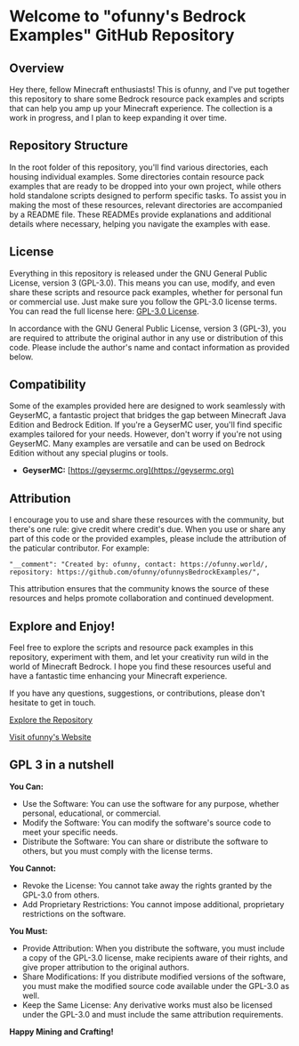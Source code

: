 # Welcome to "ofunny's Bedrock Examples" GitHub Repository

## Overview

Hey there, fellow Minecraft enthusiasts! This is ofunny, and I've put together this repository to share some Bedrock resource pack examples and scripts that can help you amp up your Minecraft experience. The collection is a work in progress, and I plan to keep expanding it over time.

## Repository Structure

In the root folder of this repository, you'll find various directories, each housing individual examples. Some directories contain resource pack examples that are ready to be dropped into your own project, while others hold standalone scripts designed to perform specific tasks. To assist you in making the most of these resources, relevant directories are accompanied by a README file. These READMEs provide explanations and additional details where necessary, helping you navigate the examples with ease.

## License

Everything in this repository is released under the GNU General Public License, version 3 (GPL-3.0). This means you can use, modify, and even share these scripts and resource pack examples, whether for personal fun or commercial use. Just make sure you follow the GPL-3.0 license terms. You can read the full license here: [GPL-3.0 License](https://github.com/ofunny/ofunnysBedrockExamples/blob/main/LICENSE).

In accordance with the GNU General Public License, version 3 (GPL-3), you are required to attribute the original author in any use or distribution of this code. Please include the author's name and contact information as provided below.

## Compatibility

Some of the examples provided here are designed to work seamlessly with GeyserMC, a fantastic project that bridges the gap between Minecraft Java Edition and Bedrock Edition. If you're a GeyserMC user, you'll find specific examples tailored for your needs. However, don't worry if you're not using GeyserMC. Many examples are versatile and can be used on Bedrock Edition without any special plugins or tools.

- **GeyserMC:** [https://geysermc.org](https://geysermc.org)

## Attribution

I encourage you to use and share these resources with the community, but there's one rule: give credit where credit's due. When you use or share any part of this code or the provided examples, please include the attribution of the paticular contributor. For example: 

```
"__comment": "Created by: ofunny, contact: https://ofunny.world/, repository: https://github.com/ofunny/ofunnysBedrockExamples/",
```

This attribution ensures that the community knows the source of these resources and helps promote collaboration and continued development.

## Explore and Enjoy!

Feel free to explore the scripts and resource pack examples in this repository, experiment with them, and let your creativity run wild in the world of Minecraft Bedrock. I hope you find these resources useful and have a fantastic time enhancing your Minecraft experience.

If you have any questions, suggestions, or contributions, please don't hesitate to get in touch.

[Explore the Repository](https://github.com/ofunny/ofunnysBedrockExamples)

[Visit ofunny's Website](https://ofunny.world)

## GPL 3 in a nutshell

**You Can:**
- Use the Software: You can use the software for any purpose, whether personal, educational, or commercial.
- Modify the Software: You can modify the software's source code to meet your specific needs.
- Distribute the Software: You can share or distribute the software to others, but you must comply with the license terms.

**You Cannot:**
- Revoke the License: You cannot take away the rights granted by the GPL-3.0 from others.
- Add Proprietary Restrictions: You cannot impose additional, proprietary restrictions on the software.

**You Must:**
- Provide Attribution: When you distribute the software, you must include a copy of the GPL-3.0 license, make recipients aware of their rights, and give proper attribution to the original authors.
- Share Modifications: If you distribute modified versions of the software, you must make the modified source code available under the GPL-3.0 as well.
- Keep the Same License: Any derivative works must also be licensed under the GPL-3.0 and must include the same attribution requirements.

**Happy Mining and Crafting!**
